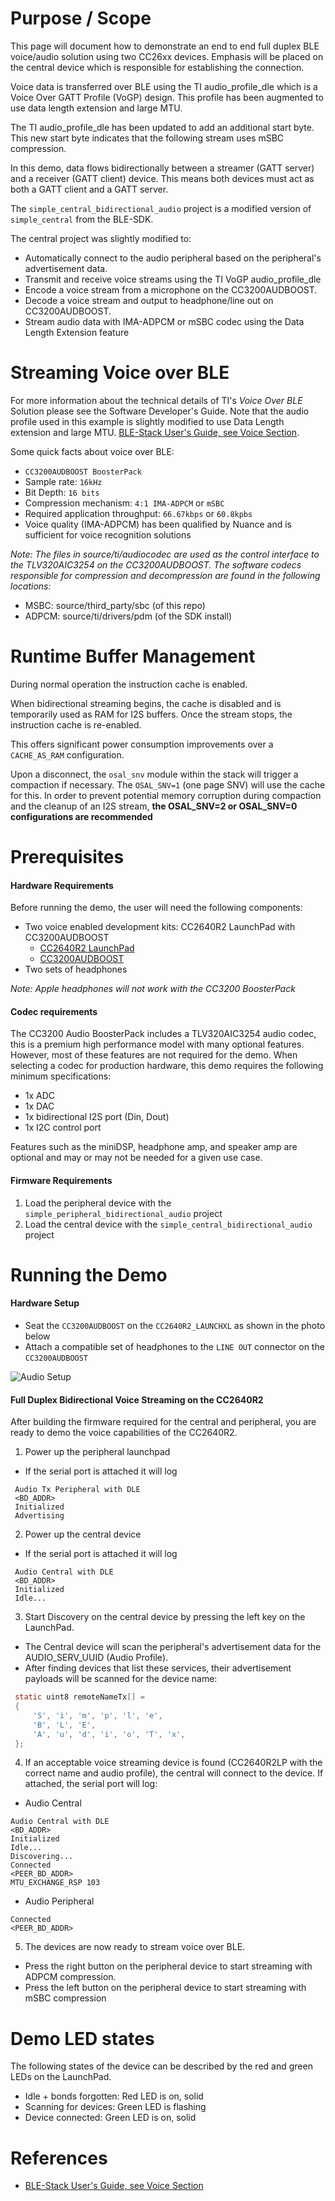 Purpose / Scope
===============

This page will document how to demonstrate an end to end full duplex BLE
voice/audio solution using two CC26xx devices.
Emphasis will be placed on the central device which is responsible for
establishing the connection.

Voice data is transferred over BLE using the TI audio\_profile\_dle which is a
Voice Over GATT Profile (VoGP) design. This profile has been augmented to use
data length extension and large MTU.

The TI audio\_profile\_dle has been updated to add an additional start byte.
This new start byte indicates that the following stream uses mSBC compression.

In this demo, data flows bidirectionally between a streamer (GATT server) and a
receiver (GATT client) device. This means both devices must act as both a GATT
client and a GATT server.

The `simple_central_bidirectional_audio` project is a modified version of
`simple_central` from the BLE-SDK.

The central project was slightly modified to:

 - Automatically connect to the audio peripheral based on the peripheral's
   advertisement data.
 - Transmit and receive voice streams using the TI VoGP audio\_profile\_dle
 - Encode a voice stream from a microphone on the CC3200AUDBOOST.
 - Decode a voice stream and output to headphone/line out on CC3200AUDBOOST.
 - Stream audio data with IMA-ADPCM or mSBC codec using the Data Length
   Extension feature

Streaming Voice over BLE
========================

For more information about the technical details of TI's *Voice Over BLE* Solution
please see the Software Developer's Guide. Note that the audio profile used in
this example is slightly modified to use Data Length extension and large MTU.
[BLE-Stack User's Guide, see Voice Section](http://software-dl.ti.com/lprf/blestack-latest/).

Some quick facts about voice over BLE:

 - `CC3200AUDBOOST BoosterPack`
 - Sample rate: `16kHz`
 - Bit Depth: `16 bits`
 - Compression mechanism: `4:1 IMA-ADPCM` or `mSBC`
 - Required application throughput: `66.67kbps` or `60.8kpbs`
 - Voice quality (IMA-ADPCM) has been qualified by Nuance and is sufficient for
   voice recognition solutions

_Note: The files in source/ti/audiocodec are used as the control interface to
the TLV320AIC3254 on the CC3200AUDBOOST. The software codecs responsible for
compression and decompression are found in the following locations:_
 - MSBC: source/third_party/sbc (of this repo)
 - ADPCM: source/ti/drivers/pdm (of the SDK install)

Runtime Buffer Management
=========================

During normal operation the instruction cache is enabled.

When bidirectional streaming begins, the cache is disabled and is temporarily used
as RAM for I2S buffers. Once the stream stops, the instruction cache is re-enabled.

This offers significant power consumption improvements over a `CACHE_AS_RAM`
configuration.

Upon a disconnect, the `osal_snv` module within the stack will trigger a
compaction if necessary. The `OSAL_SNV=1` (one page SNV) will use the cache for
this. In order to prevent potential memory corruption during compaction and the
cleanup of an I2S stream, **the OSAL_SNV=2 or OSAL_SNV=0 configurations are
recommended**

Prerequisites
=============

#### Hardware Requirements

Before running the demo, the user will need the following components:

- Two voice enabled development kits: CC2640R2 LaunchPad with CC3200AUDBOOST
  - [CC2640R2 LaunchPad](http://www.ti.com/tool/launchxl-cc2640r2)
  - [CC3200AUDBOOST](http://www.ti.com/tool/cc3200audboost)
- Two sets of headphones

_Note: Apple headphones will not work with the CC3200 BoosterPack_

#### Codec requirements

The CC3200 Audio BoosterPack includes a TLV320AIC3254 audio codec,
this is a premium high performance model with many optional features.
However, most of these features are not required for the demo.
When selecting a codec for production hardware, this demo requires the
following minimum specifications:

- 1x ADC
- 1x DAC
- 1x bidirectional I2S port (Din, Dout)
- 1x I2C control port

Features such as the miniDSP, headphone amp, and speaker amp are optional
and may or may not be needed for a given use case.

#### Firmware Requirements

1. Load the peripheral device with the `simple_peripheral_bidirectional_audio`
   project
1. Load the central device with the `simple_central_bidirectional_audio`
   project


Running the Demo
================

#### Hardware Setup

 - Seat the `CC3200AUDBOOST` on the `CC2640R2_LAUNCHXL` as shown in the photo
   below
 - Attach a compatible set of headphones to the `LINE OUT` connector on the
   `CC3200AUDBOOST`

![Audio Setup](resources/audio_setup.jpg)

#### Full Duplex Bidirectional Voice Streaming on the CC2640R2

After building the firmware required for the central and peripheral, you are
ready to demo the voice capabilities of the CC2640R2.

1. Power up the peripheral launchpad
 * If the serial port is attached it will log
 ```
  Audio Tx Peripheral with DLE
  <BD_ADDR>
  Initialized
  Advertising
 ```

2. Power up the central device
 * If the serial port is attached it will log
 ```
  Audio Central with DLE
  <BD_ADDR>
  Initialized
  Idle...

 ```
3. Start Discovery on the central device by pressing the left key on the  LaunchPad.
 * The Central device will scan the peripheral's advertisement data for the
   AUDIO\_SERV\_UUID (Audio Profile).
 * After finding devices that list these services, their advertisement payloads
   will be scanned for the device name:

 ```c
  static uint8 remoteNameTx[] =
  {
      'S', 'i', 'm', 'p', 'l', 'e',
      'B', 'L', 'E',
      'A', 'u', 'd', 'i', 'o', 'T', 'x',
  };
 ```
4. If an acceptable voice streaming device is found (CC2640R2LP with the correct
   name and audio profile), the central will connect to the device.
   If attached, the serial port will log:

 * Audio Central
  ```
  Audio Central with DLE
  <BD_ADDR>
  Initialized
  Idle...
  Discovering...
  Connected
  <PEER_BD_ADDR>
  MTU_EXCHANGE_RSP 103
  ```
 * Audio Peripheral
  ```
  Connected
  <PEER_BD_ADDR>
  ```
5. The devices are now ready to stream voice over BLE.
  * Press the right button on the peripheral device to start streaming with
    ADPCM compression.
  * Press the left button on the peripheral device to start streaming with mSBC
    compression

Demo LED states
===============

The following states of the device can be described by the red and green LEDs
on the LaunchPad.
* Idle + bonds forgotten: Red LED is on, solid
* Scanning for devices: Green LED is flashing
* Device connected: Green LED is on, solid

References
==========
 * [BLE-Stack User's Guide, see Voice Section](http://software-dl.ti.com/lprf/blestack-latest/)
